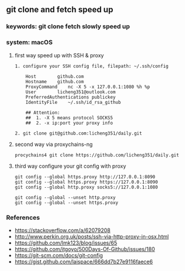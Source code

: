 ## git clone and fetch speed up
### keywords: git clone fetch slowly speed up 
### system: macOS

1. first way speed up with SSH & proxy
    ```
    1. configure your SSH config file, filepath: ~/.ssh/config
        
        Host		github.com
        Hostname	github.com
        ProxyCommand	nc -X 5 -x 127.0.0.1:1080 %h %p
        User		licheng351@outlook.com
        PreferredAuthentications publickey
        IdentityFile	~/.ssh/id_rsa_github
        
        ## Attention:
        ##  1. -X 5 means protocol SOCKS5
        ##  2. -x ip:port your proxy info
        
    2. git clone git@github.com:licheng351/daily.git
    
    ```
2. second way via proxychains-ng
    ```
    procychains4 git clone https://github.com/licheng351/daily.git
    ```

3. third way configure your git config with proxy
    ```
    git config --global https.proxy http://127.0.0.1:8090
    git config --global https.proxy https://127.0.0.1:8090
    git config --global http.proxy socks5://127.0.0.1:1080

    git config --global --unset http.proxy
    git config --global --unset https.proxy
    ```


### References
- https://stackoverflow.com/a/62079208
- http://www.perkin.org.uk/posts/ssh-via-http-proxy-in-osx.html
- https://github.com/lmk123/blog/issues/65
- https://github.com/itgoyo/500Days-Of-Github/issues/180
- https://git-scm.com/docs/git-config
- https://gist.github.com/laispace/666dd7b27e9116faece6

